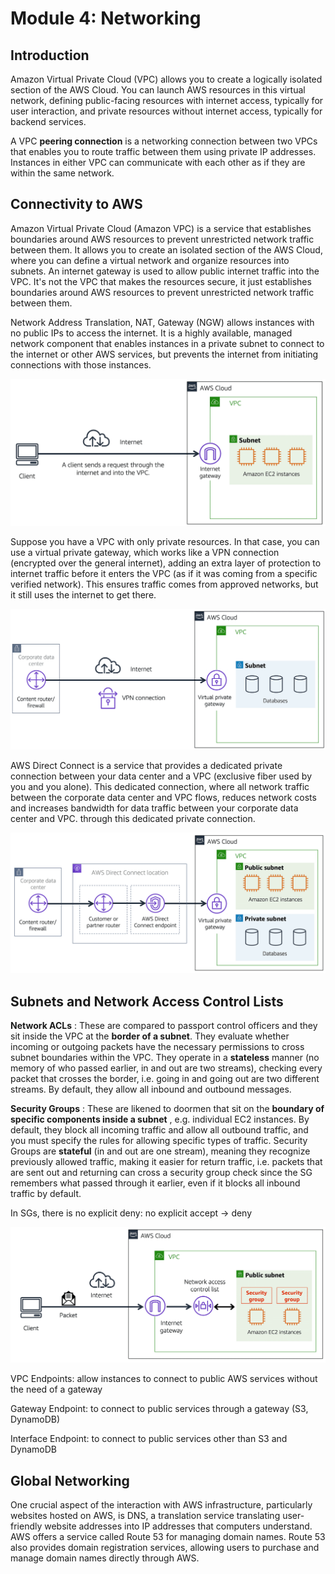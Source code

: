 # Module 4: Networking

## Introduction

Amazon Virtual Private Cloud (VPC) allows you to create a logically isolated section of the AWS Cloud. You can launch AWS resources in this virtual network, defining public-facing resources with internet access, typically for user interaction, and private resources without internet access, typically for backend services.

A VPC **peering connection** is a networking connection between two VPCs that enables you to route traffic between them using private IP addresses. Instances in either VPC can communicate with each other as if they are within the same network.

## Connectivity to AWS

Amazon Virtual Private Cloud (Amazon VPC) is a service that establishes boundaries around AWS resources to prevent unrestricted network traffic between them. It allows you to create an isolated section of the AWS Cloud, where you can define a virtual network and organize resources into subnets. An internet gateway is used to allow public internet traffic into the VPC. It's not the VPC that makes the resources secure, it just establishes boundaries around AWS resources to prevent unrestricted network traffic between them.

Network Address Translation, NAT, Gateway (NGW) allows instances with no public IPs to access the internet. It is a highly available, managed network component that enables instances in a private subnet to connect to the internet or other AWS services, but prevents the internet from initiating connections with those instances.

![](resources/igw.png)

Suppose you have a VPC with only private resources. In that case, you can use a virtual private gateway, which works like a VPN connection (encrypted over the general internet), adding an extra layer of protection to internet traffic before it enters the VPC (as if it was coming from a specific verified network). This ensures traffic comes from approved networks, but it still uses the internet to get there.

![](resources/vpn.png)

AWS Direct Connect is a service that provides a dedicated private connection between your data center and a VPC (exclusive fiber used by you and you alone). This dedicated connection, where all network traffic between the corporate data center and VPC flows, reduces network costs and increases bandwidth for data traffic between your corporate data center and VPC. through this dedicated private connection.

![](resources/direct_connect.png)

## Subnets and Network Access Control Lists

**Network ACLs** : These are compared to passport control officers and they sit inside the VPC at the **border of a subnet**. They evaluate whether incoming or outgoing packets have the necessary permissions to cross subnet boundaries within the VPC. They operate in a **stateless** manner (no memory of who passed earlier, in and out are two streams), checking every packet that crosses the border, i.e. going in and going out are two different streams. By default, they allow all inbound and outbound messages.

**Security Groups** : These are likened to doormen that sit on the **boundary of specific components inside a subnet** , e.g. individual EC2 instances. By default, they block all incoming traffic and allow all outbound traffic, and you must specify the rules for allowing specific types of traffic. Security Groups are **stateful** (in and out are one stream), meaning they recognize previously allowed traffic, making it easier for return traffic, i.e. packets that are sent out and returning can cross a security group check since the SG remembers what passed through it earlier, even if it blocks all inbound traffic by default.

In SGs, there is no explicit deny: no explicit accept -\> deny

![](resources/nacl.png)

VPC Endpoints: allow instances to connect to public AWS services without the need of a gateway

Gateway Endpoint: to connect to public services through a gateway (S3, DynamoDB)

Interface Endpoint: to connect to public services other than S3 and DynamoDB

## Global Networking

One crucial aspect of the interaction with AWS infrastructure, particularly websites hosted on AWS, is DNS, a translation service translating user-friendly website addresses into IP addresses that computers understand. AWS offers a service called Route 53 for managing domain names. Route 53 also provides domain registration services, allowing users to purchase and manage domain names directly through AWS.

#
